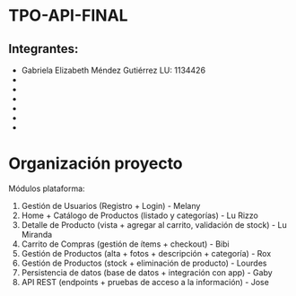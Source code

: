 # TPO-API-FINAL
Integrantes:
- 
- Gabriela Elizabeth Méndez Gutiérrez LU: 1134426
- 
-
-
-
-
-



# Organización proyecto
Módulos plataforma: 
1. Gestión de Usuarios (Registro + Login) - Melany
2. Home + Catálogo de Productos (listado y categorías) - Lu Rizzo
3. Detalle de Producto (vista + agregar al carrito, validación de stock) - Lu Miranda
4. Carrito de Compras (gestión de ítems + checkout) - Bibi
5. Gestión de Productos (alta + fotos + descripción + categoría) - Rox
6. Gestión de Productos (stock + eliminación de producto) - Lourdes
7. Persistencia de datos (base de datos + integración con app) - Gaby
8. API REST (endpoints + pruebas de acceso a la información) - Jose